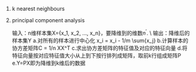 1. k nearest neighbours

2. principal component analysis 

   输入：n维样本集X={x_1, x_2, ..., x_n}，要降维到的维数$n^{'}$. \\
   输出：降维后的样本集Y
    a.对所有的样本进行中心化 x_i = x_i - 1/m \sum{x_j}
    b.计算样本的协方差矩阵C = 1/n XX^T
    c.求出协方差矩阵的特征值及对应的特征向量
    d.将特征向量按对应特征值大小从上到下按行排列成矩阵，取前k行组成矩阵P
    e.Y=PX即为降维到k维后的数据
